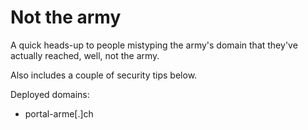 # Not the army

A quick heads-up to people mistyping the army's domain that they've actually reached, well, not the army.

Also includes a couple of security tips below.

Deployed domains:

- portal-arme[.]ch
